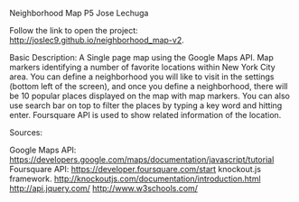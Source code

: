 Neighborhood Map P5
Jose Lechuga

Follow the link to open the project:
 http://joslec9.github.io/neighborhood_map-v2.

Basic Description:
A Single page map using the Google Maps API.
Map markers identifying a number of favorite locations within New York City area.
You can define a neighborhood you will like to visit in the settings (bottom left of the screen), and once you define a neighborhood, there will be 10 popular places displayed on the map with map markers. 
You can also use search bar on top to filter the places by typing a key word and hitting enter.
Foursquare API is used to show related information of the location.

Sources:

Google Maps API:
https://developers.google.com/maps/documentation/javascript/tutorial
Foursquare API:
https://developer.foursquare.com/start
knockout.js framework. 
http://knockoutjs.com/documentation/introduction.html
http://api.jquery.com/
http://www.w3schools.com/
